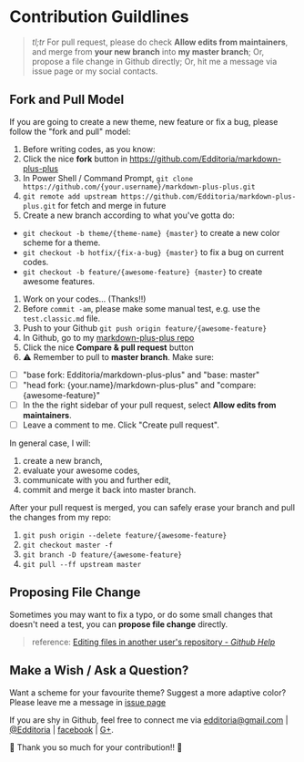 # Contribution Guildlines

> *tl;tr* For pull request, please do check **Allow edits from maintainers**, and merge from **your new branch** into **my master branch**; Or, propose a file change in Github directly; Or, hit me a message via issue page or my social contacts.

## Fork and Pull Model

If you are going to create a new theme, new feature or fix a bug, please follow the "fork and pull" model:

1. Before writing codes, as you know:
  1. Click the nice **fork** button in <https://github.com/Edditoria/markdown-plus-plus>
  2. In Power Shell / Command Prompt, `git clone https://github.com/{your.username}/markdown-plus-plus.git`
  3. `git remote add upstream https://github.com/Edditoria/markdown-plus-plus.git` for fetch and merge in future
1. Create a new branch according to what you've gotta do:
  - `git checkout -b theme/{theme-name} {master}` to create a new color scheme for a theme.
  - `git checkout -b hotfix/{fix-a-bug} {master}` to fix a bug on current codes.
  - `git checkout -b feature/{awesome-feature} {master}` to create awesome features.
1. Work on your codes... (Thanks!!)
1. Before `commit -am`, please make some manual test, e.g. use the `test.classic.md` file.
1. Push to your Github `git push origin feature/{awesome-feature}`
1. In Github, go to my [markdown-plus-plus repo](https://github.com/Edditoria/markdown-plus-plus/)
1. Click the nice **Compare & pull request** button
1. :warning: Remember to pull to **master branch**. Make sure:
  - [ ] "base fork: Edditoria/markdown-plus-plus" and "base: master"
  - [ ] "head fork: {your.name}/markdown-plus-plus" and "compare: {awesome-feature}"
  - [ ] In the the right sidebar of your pull request, select **Allow edits from maintainers**.
  - [ ] Leave a comment to me. Click "Create pull request".

In general case, I will:

1. create a new branch,
2. evaluate your awesome codes,
3. communicate with you and further edit,
4. commit and merge it back into master branch.

After your pull request is merged, you can safely erase your branch and pull the changes from my repo:

1. `git push origin --delete feature/{awesome-feature}`
2. `git checkout master -f`
3. `git branch -D feature/{awesome-feature}`
4. `git pull --ff upstream master`

## Proposing File Change

Sometimes you may want to fix a typo, or do some small changes that doesn't need a test, you can **propose file change** directly.

> reference: [Editing files in another user's repository - *Github Help*](https://help.github.com/articles/editing-files-in-another-user-s-repository/)

## Make a Wish / Ask a Question?

Want a scheme for your favourite theme? Suggest a more adaptive color? Please leave me a message in [issue page](https://github.com/Edditoria/markdown-plus-plus/issues)

If you are shy in Github, feel free to connect me via <edditoria@gmail.com> | [@Edditoria][twitter] | [facebook][] | [G+][gplus].

:beer: Thank you so much for your contribution!! :pray:

[twitter]: http://twitter.com/Edditoria
[facebook]: http://www.facebook.com/Edditoria
[gplus]: https://plus.google.com/+Edditoria
